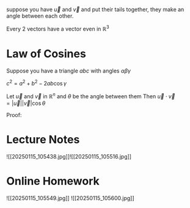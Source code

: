 suppose you have $\vec{u}$ and $\vec{v}$ and put their tails together, they make an angle between each other.

Every 2 vectors have a vector even in $\mathbb{R}^3$ 

# Law of Cosines
Suppose you have a triangle $abc$ with angles $\alpha\beta\gamma$

$c^{2}= a^{2}+ b^{2}- 2ab\cos{\gamma}$ 

Let $\vec{u}$ and $\vec{v}$ in $\mathbb{R}^n$ and $\theta$ be the angle between them
Then
$\vec{u}\cdot\vec{v} = \lvert\vec{u}\rvert\lvert\vec{v}\rvert\cos\theta$ 

Proof: 

# Lecture Notes

![[20250115_105438.jpg]]![[20250115_105516.jpg]]

# Online Homework
![[20250115_105549.jpg]]
![[20250115_105600.jpg]]